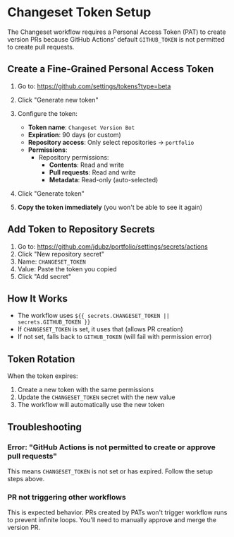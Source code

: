 # Changeset Token Setup

The Changeset workflow requires a Personal Access Token (PAT) to create version PRs because GitHub Actions' default `GITHUB_TOKEN` is not permitted to create pull requests.

## Create a Fine-Grained Personal Access Token

1. Go to: https://github.com/settings/tokens?type=beta
2. Click "Generate new token"
3. Configure the token:
   - **Token name**: `Changeset Version Bot`
   - **Expiration**: 90 days (or custom)
   - **Repository access**: Only select repositories → `portfolio`
   - **Permissions**:
     - Repository permissions:
       - **Contents**: Read and write
       - **Pull requests**: Read and write
       - **Metadata**: Read-only (auto-selected)

4. Click "Generate token"
5. **Copy the token immediately** (you won't be able to see it again)

## Add Token to Repository Secrets

1. Go to: https://github.com/jdubz/portfolio/settings/secrets/actions
2. Click "New repository secret"
3. Name: `CHANGESET_TOKEN`
4. Value: Paste the token you copied
5. Click "Add secret"

## How It Works

- The workflow uses `${{ secrets.CHANGESET_TOKEN || secrets.GITHUB_TOKEN }}`
- If `CHANGESET_TOKEN` is set, it uses that (allows PR creation)
- If not set, falls back to `GITHUB_TOKEN` (will fail with permission error)

## Token Rotation

When the token expires:
1. Create a new token with the same permissions
2. Update the `CHANGESET_TOKEN` secret with the new value
3. The workflow will automatically use the new token

## Troubleshooting

### Error: "GitHub Actions is not permitted to create or approve pull requests"

This means `CHANGESET_TOKEN` is not set or has expired. Follow the setup steps above.

### PR not triggering other workflows

This is expected behavior. PRs created by PATs won't trigger workflow runs to prevent infinite loops. You'll need to manually approve and merge the version PR.
